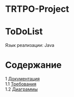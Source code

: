 # TRTPO-Project
# ToDoList
Язык реализации: Java

# Содержание
1 [Документация](./Documents)  
1.1 [Требования](./Documents/Requirements.md)  
1.2 [Диаграммы](./Documents/Diagram/Readme.md)
